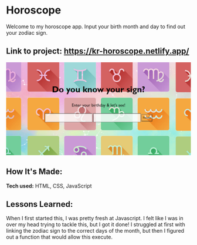 # Horoscope
Welcome to my horoscope app. Input your birth month and day to find out your zodiac sign.
## **Link to project:** https://kr-horoscope.netlify.app/
![horoscope](zodiacPic.png)

## How It's Made:
**Tech used:** HTML, CSS, JavaScript

## Lessons Learned:
When I first started this, I was pretty fresh at Javascript. I felt like I was in over my head trying to tackle this, but I got it done! I struggled at first with linking the zodiac sign to the correct days of the month, but then I figured out a function that would allow this execute.
